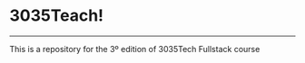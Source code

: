 <h1>3035Teach!</h1>
<hr>
</p>This is a repository for the 3º edition of 3035Tech Fullstack course<p>  
